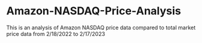 # Amazon-NASDAQ-Price-Analysis
This is an analysis of Amazon NASDAQ price data compared to total market price data from 2/18/2022 to 2/17/2023
